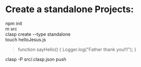 # Create a standalone Projects:

npm init<br>
m src<br>
clasp create --type standalone<br>
touch helloJesus.js<br>

>function sayHello() {
>  Logger.log("Father thank you!!!");
>}

clasp -P src/.clasp.json push<br>
